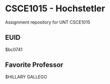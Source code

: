 # CSCE1015 - Hochstetler
Assignment repository for UNT CSCE1015
## EUID
$bc0741

## Favorite Professor
$HILLARY GALLEGO
